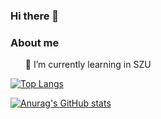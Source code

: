 ### Hi there 👋

<!--
**Misaka-9982-coder/Misaka-9982-coder** is a ✨ _special_ ✨ repository because its `README.md` (this file) appears on your GitHub profile.

Here are some ideas to get you started:

- 🔭 I’m currently working on ...
- 🌱 I’m currently learning ...
- 👯 I’m looking to collaborate on ...
- 🤔 I’m looking for help with ...
- 💬 Ask me about ...
- 📫 How to reach me: ...
- 😄 Pronouns: ...
- ⚡ Fun fact: ...
-->
### About me
<ol> 🌱 I’m currently learning in SZU </ol>


[![Top Langs](https://github-readme-stats.vercel.app/api/top-langs/?username=Misaka-9982-coder&layout=compact&show_icons=true&theme=blueberry)]()

[![Anurag's GitHub stats](https://github-readme-stats.vercel.app/api?username=Misaka-9982-coder&show_icons=true&theme=blueberry)]()
